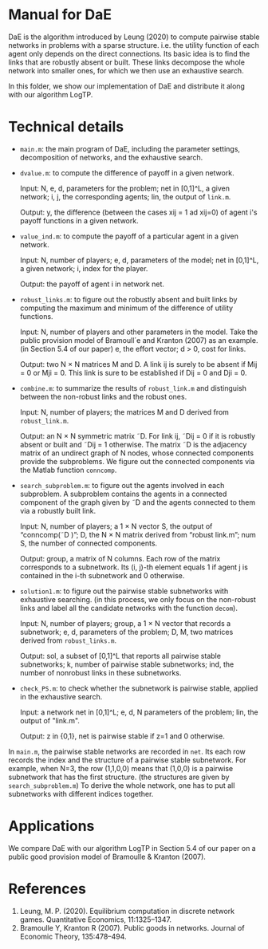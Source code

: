 # Manual for DaE
DaE is the algorithm introduced by Leung (2020) to compute pairwise stable networks in problems with a sparse structure.
i.e. the utility function of each agent only depends on the direct connections. 
Its basic idea is to find the links that are robustly absent or built. These links decompose the whole network into smaller ones, for which we then use an exhaustive search.

In this folder, we show our implementation of DaE and distribute it along with our algorithm LogTP.
# Technical details

- `main.m`: the main program of DaE, including the parameter settings, decomposition
of networks, and the exhaustive search.

- `dvalue.m`: to compute the difference of payoff in a given network.
 
   Input: N, e, d, parameters for the problem; net in [0,1]^L, a given
  network; i, j, the corresponding agents; lin, the output of `link.m`.
  
  Output: y, the difference (between the cases xij = 1 ad xij=0) of agent i's payoff functions in a given network.

- `value_ind.m`: to compute the payoff of a particular agent in a given
 network.

  Input: N, number of players; e, d, parameters of the model; net in
  [0,1]^L, a given network; i, index for the player.
 
  Output: the payoff of agent i in network net.

- `robust_links.m`: to figure out the robustly absent and built links by computing the maximum and minimum of the difference of utility functions.
  
  Input: N, number of players and other parameters in the model. Take the public provision model of Bramoull´e and
  Kranton (2007) as an example. (in Section 5.4 of our paper) e, the effort
  vector; d > 0, cost for links.
  
  Output: two N × N matrices M and D. A link ij is surely to be absent if
  Mij = 0 or Mji = 0. This link is sure to be established if Dij = 0 and Dji = 0.
  
- `combine.m`: to summarize the results of `robust_link.m` and distinguish between
the non-robust links and the robust ones.
  
  Input: N, number of players; the matrices M and D derived from `robust_link.m`.
  
  Output:  an N × N symmetric matrix ˜D. For link ij, ˜Dij = 0 if it is robustly absent
  or built and ˜Dij = 1 otherwise. The matrix ˜D is the
  adjacency matrix of an undirect graph of N nodes, whose connected components provide the
  subproblems. We figure out the connected components via the Matlab function
  `conncomp`.
  
- `search_subproblem.m`: to figure out the agents involved in each subproblem. A
  subproblem contains the agents in a connected component of the graph given by
  ˜D and the agents connected to them via a robustly built link.
  
  Input: N, number of players; a 1 × N vector S, the output of “conncomp(˜D )”; D, the N × N matrix
  derived from “robust link.m”; num S, the number of connected components.
  
  Output: group, a matrix of N columns. Each row of the matrix corresponds to
  a subnetwork. Its (i, j)-th element equals 1 if agent j is contained in the i-th
  subnetwork and 0 otherwise.
  
- `solution1.m`: to figure out the pairwise stable subnetworks with exhaustive searching. (in this process, we only focus on the non-robust links and label all the candidate networks with the function `decom`).
  
  Input: N, number of players; group, a 1 × N vector that records a subnetwork; e, d, parameters of the problem; D, M, two matrices derived from `robust_links.m`.

  Output: sol, a subset of [0,1]^L that reports all pairwise stable subnetworks;  k, number of pairwise stable subnetworks; ind, the number of nonrobust
 links in these subnetworks.

- `check_PS.m`: to check whether the subnetwork is pairwise stable, applied in the exhaustive search.
  
  Input: a network net in [0,1]^L; e, d, N parameters of the problem;
  lin, the output of "link.m".
 
  Output: z in {0,1}, net is pairwise stable if z=1 and 0 otherwise.

In `main.m`, the pairwise stable networks are recorded in `net`. Its each row records the index and the structure of a pairwise stable subnetwork. For example, when N=3, the row (1,1,0,0) means that (1,0,0) is a pairwise subnetwork that has the first structure. (the structures are given by `search_subproblem.m`) To derive the whole network, one has to put all subnetworks with different indices together.
# Applications
We compare DaE with our algorithm LogTP in Section 5.4 of our paper on a public good provision model of Bramoulle & Kranton (2007).

# References
1. Leung, M. P. (2020). Equilibrium computation in discrete network games. Quantitative Economics, 11:1325–1347.
2. Bramoulle Y, Kranton R (2007). Public goods in networks. Journal of Economic Theory, 135:478–494.
